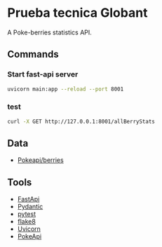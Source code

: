 # Prueba tecnica Globant
A Poke-berries statistics API.

## Commands

### Start fast-api server
```bash
uvicorn main:app --reload --port 8001
```
### test
```bash
curl -X GET http://127.0.0.1:8001/allBerryStats
```

## Data
- [Pokeapi/berries](https://pokeapi.co/docs/v2#berries)

## Tools
- [FastApi](https://github.com/tiangolo/fastapi)
- [Pydantic](https://github.com/pydantic/pydantic)
- [pytest](https://github.com/pytest-dev/pytest)
- [flake8](https://github.com/pycqa/flake8/)
- [Uvicorn](https://github.com/encode/uvicorn)
- [PokeApi](https://pokeapi.co/docs/v2#berries-section)
